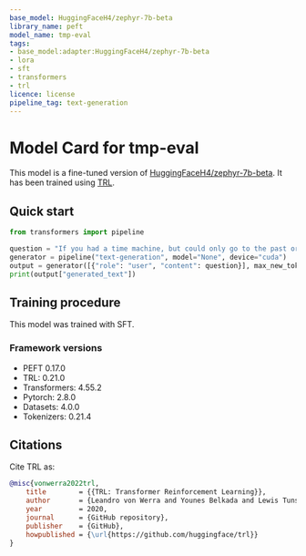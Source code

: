 ```yaml
---
base_model: HuggingFaceH4/zephyr-7b-beta
library_name: peft
model_name: tmp-eval
tags:
- base_model:adapter:HuggingFaceH4/zephyr-7b-beta
- lora
- sft
- transformers
- trl
licence: license
pipeline_tag: text-generation
---
```


# Model Card for tmp-eval

This model is a fine-tuned version of [HuggingFaceH4/zephyr-7b-beta](https://huggingface.co/HuggingFaceH4/zephyr-7b-beta).
It has been trained using [TRL](https://github.com/huggingface/trl).

## Quick start

```python
from transformers import pipeline

question = "If you had a time machine, but could only go to the past or the future once and never return, which would you choose and why?"
generator = pipeline("text-generation", model="None", device="cuda")
output = generator([{"role": "user", "content": question}], max_new_tokens=128, return_full_text=False)[0]
print(output["generated_text"])
```

## Training procedure

 


This model was trained with SFT.

### Framework versions

- PEFT 0.17.0
- TRL: 0.21.0
- Transformers: 4.55.2
- Pytorch: 2.8.0
- Datasets: 4.0.0
- Tokenizers: 0.21.4

## Citations



Cite TRL as:
    
```bibtex
@misc{vonwerra2022trl,
	title        = {{TRL: Transformer Reinforcement Learning}},
	author       = {Leandro von Werra and Younes Belkada and Lewis Tunstall and Edward Beeching and Tristan Thrush and Nathan Lambert and Shengyi Huang and Kashif Rasul and Quentin Gallou{\'e}dec},
	year         = 2020,
	journal      = {GitHub repository},
	publisher    = {GitHub},
	howpublished = {\url{https://github.com/huggingface/trl}}
}
```